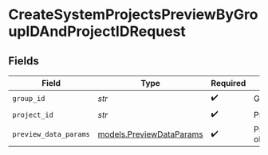 # CreateSystemProjectsPreviewByGroupIDAndProjectIDRequest


## Fields

| Field                                                      | Type                                                       | Required                                                   | Description                                                |
| ---------------------------------------------------------- | ---------------------------------------------------------- | ---------------------------------------------------------- | ---------------------------------------------------------- |
| `group_id`                                                 | *str*                                                      | :heavy_check_mark:                                         | Group Id                                                   |
| `project_id`                                               | *str*                                                      | :heavy_check_mark:                                         | Project Id                                                 |
| `preview_data_params`                                      | [models.PreviewDataParams](../models/previewdataparams.md) | :heavy_check_mark:                                         | PreviewDataParams object                                   |